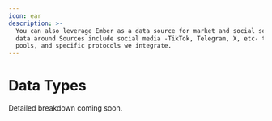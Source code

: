 ```yaml
---
icon: ear
description: >-
  You can also leverage Ember as a data source for market and social sentiment
  data around Sources include social media -TikTok, Telegram, X, etc- tickers,
  pools, and specific protocols we integrate.
---
```


# Data Types

Detailed breakdown coming soon.
